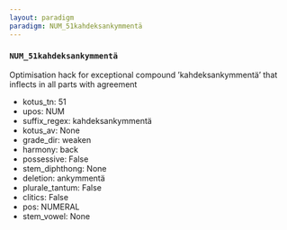 ```yaml
---
layout: paradigm
paradigm: NUM_51kahdeksankymmentä
---
```

### ` NUM_51kahdeksankymmentä `

Optimisation hack for exceptional compound ’kahdeksankymmentä’ that inflects in all parts with agreement
* kotus_tn: 51
* upos: NUM
* suffix_regex: kahdeksankymmentä
* kotus_av: None
* grade_dir: weaken
* harmony: back
* possessive: False
* stem_diphthong: None
* deletion: ankymmentä
* plurale_tantum: False
* clitics: False
* pos: NUMERAL
* stem_vowel: None
